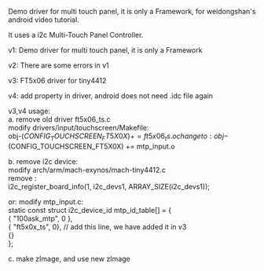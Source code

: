 
Demo driver for multi touch panel, it is only a Framework, for weidongshan's android video tutorial.  
  
It uses a i2c Multi-Touch Panel Controller.  
  
v1: Demo driver for multi touch panel, it is only a Framework  
    
v2: There are some errors in v1  
  
v3:  FT5x06 driver for tiny4412  
  
v4:  add property in driver, android does not need .idc file again    
  
v3,v4 usage:  
a. remove old driver ft5x06_ts.c  
   modify drivers/input/touchscreen/Makefile:  
obj-$(CONFIG_TOUCHSCREEN_FT5X0X)                += ft5x06_ts.o  
change to:    
obj-$(CONFIG_TOUCHSCREEN_FT5X0X)                += mtp_input.o  
   
  
b. remove i2c device:  
   modify arch/arm/mach-exynos/mach-tiny4412.c  
   remove :  
   i2c_register_board_info(1, i2c_devs1, ARRAY_SIZE(i2c_devs1));  
  
or: modify mtp_input.c:   
   static const struct i2c_device_id mtp_id_table[] = {  
	{ "100ask_mtp", 0 },  
	{ "ft5x0x_ts", 0},  // add this line, we have added it in v3     
	{}  
};    
  
c. make zImage, and use new zImage   







